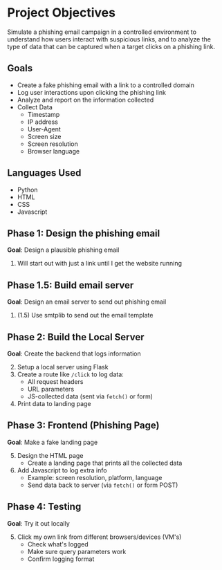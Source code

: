 # Project Objectives

Simulate a phishing email campaign in a controlled environment to understand how users interact with suspicious links, and to analyze the type of data that can be captured when a target clicks on a phishing link.

## Goals

- Create a fake phishing email with a link to a controlled domain
- Log user interactions upon clicking the phishing link
- Analyze and report on the information collected
- Collect Data
  - Timestamp
  - IP address
  - User-Agent
  - Screen size
  - Screen resolution
  - Browser language

## Languages Used

- Python
- HTML
- CSS
- Javascript

## Phase 1: Design the phishing email

**Goal**: Design a plausible phishing email

1. Will start out with just a link until I get the website running

## Phase 1.5: Build email server

**Goal**: Design an email server to send out phishing email

1. (1.5) Use smtplib to send out the email template

## Phase 2: Build the Local Server

**Goal**: Create the backend that logs information

2. Setup a local server using Flask
3. Create a route like `/click` to log data:
   - All request headers
   - URL parameters
   - JS-collected data (sent via `fetch()` or form)
4. Print data to landing page

## Phase 3: Frontend (Phishing Page)

**Goal**: Make a fake landing page

5. Design the HTML page
   - Create a landing page that prints all the collected data
6. Add Javascript to log extra info
   - Example: screen resolution, platform, language
   - Send data back to server (via `fetch()` or form POST)

## Phase 4: Testing

**Goal**: Try it out locally

5. Click my own link from different browsers/devices (VM's)
   - Check what's logged
   - Make sure query parameters work
   - Confirm logging format

